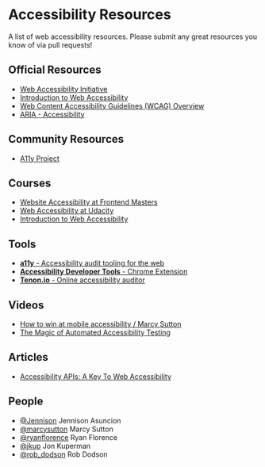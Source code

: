 # Accessibility Resources
A list of web accessibility resources. Please submit any great resources you know of via pull requests!

## Official Resources

+ [Web Accessibility Initiative](http://www.w3.org/WAI/)
+ [Introduction to Web Accessibility](http://www.w3.org/WAI/intro/accessibility.php)
+ [Web Content Accessibility Guidelines (WCAG) Overview](http://www.w3.org/WAI/intro/wcag)
+ [ARIA - Accessibility](https://developer.mozilla.org/en-US/docs/Web/Accessibility/ARIA)

## Community Resources

+ [A11y Project](http://a11yproject.com/)

## Courses

+ [Website Accessibility at Frontend Masters](https://frontendmasters.com/courses/web-accessibility/)
+ [Web Accessibility at Udacity](https://www.udacity.com/course/web-accessibility--ud891)
+ [Introduction to Web Accessibility](https://webaccessibility.withgoogle.com/course)

## Tools

+ [**a11y** - Accessibility audit tooling for the web](https://github.com/addyosmani/a11y)
+ [**Accessibility Developer Tools** - Chrome Extension](https://chrome.google.com/webstore/detail/accessibility-developer-t/fpkknkljclfencbdbgkenhalefipecmb)
+ [**Tenon.io** - Online accessibility auditor](http://tenon.io/)

## Videos

+ [How to win at mobile accessibility / Marcy Sutton](https://www.youtube.com/watch?v=Jp6-9X-ZClk)
+ [The Magic of Automated Accessibility Testing](https://www.youtube.com/watch?v=-XUmf_RPF8k)

## Articles

+ [Accessibility APIs: A Key To Web Accessibility](http://www.smashingmagazine.com/2015/03/16/web-accessibility-with-accessibility-api/)

## People

+ [@Jennison](https://twitter.com/Jennison) Jennison Asuncion
+ [@marcysutton](https://twitter.com/marcysutton) Marcy Sutton
+ [@ryanflorence](https://twitter.com/ryanflorence) Ryan Florence
+ [@jkup](https://twitter.com/jkup) Jon Kuperman
+ [@rob_dodson](https://twitter.com/rob_dodson) Rob Dodson

